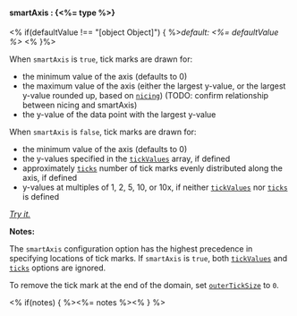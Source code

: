 #### **smartAxis** : {<%= type %>}

<% if(defaultValue !== "[object Object]") { %>*default: <%= defaultValue %>* <% }%>

When `smartAxis` is `true`, tick marks are drawn for:

* the minimum value of the axis (defaults to 0)
* the maximum value of the axis (either the largest y-value, or the largest y-value rounded up, based on [`nicing`](#config_config.yAxis.nicing)) (TODO: confirm relationship between nicing and smartAxis)
* the y-value of the data point with the largest y-value 

When `smartAxis` is `false`, tick marks are drawn for:

* the minimum value of the axis (defaults to 0)
* the y-values specified in the [`tickValues`](#config_config.yAxis.tickValues) array, if defined
* approximately [`ticks`](#config_config.yAxis.ticks) number of tick marks evenly distributed along the axis, if defined
* y-values at multiples of 1, 2, 5, 10, or 10x, if neither [`tickValues`](#config_config.yAxis.tickValues) nor [`ticks`](#config_config.yAxis.ticks) is defined

*[Try it.](http://jsfiddle.net/forio/jAT4y/)*

**Notes:**

The `smartAxis` configuration option has the highest precedence in specifying locations of tick marks. If `smartAxis` is `true`, both [`tickValues`](#config_config.yAxis.tickValues) and [`ticks`](#config_config.yAxis.ticks) options are ignored.

To remove the tick mark at the end of the domain, set [`outerTickSize`](#config_config.yAxis.outerTickSize) to `0`.

<% if(notes) { %><%= notes %><% } %>

